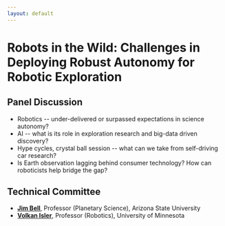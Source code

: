 ```yaml
---
layout: default
---
```


# **Robots in the Wild: Challenges in Deploying Robust Autonomy for Robotic Exploration**

## **Panel Discussion**

* Robotics -- under-delivered or surpassed expectations in science autonomy? 
* AI -- what is its role in exploration research and big-data driven discovery?
* Hype cycles, crystal ball session -- what can we take from self-driving car research?
* Is Earth observation lagging behind consumer technology? How can roboticists help bridge the gap?


## **Technical Committee**

* [**Jim Bell**](http://jimbell.sese.asu.edu/), Professor (Planetary Science), Arizona State University 
* [**Volkan Isler**](https://www-users.cs.umn.edu/~isler/), Professor (Robotics), University of Minnesota 